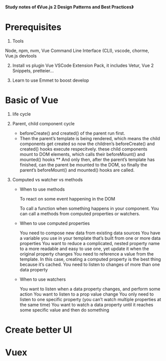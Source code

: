 **Study notes of 《Vue.js 2 Design Patterns and Best Practices》**

# Prerequisites

1. Tools

Node, npm, nvm, Vue Command Line Interface (CLI), vscode, chorme, Vue.js devtools

2. Install vs plugin
   Vue VSCode Extension Pack, it includes Vetur, Vue 2 Snippets, pretteier...

3. Learn to use Emmet to boost develop

# Basic of Vue

1. life cycle
   [](life_cycle.png)

2. Parent, child component cycle
    * beforeCreate() and created() of the parent run first.
    * Then the parent’s template is being rendered, which means the child components get created 
    so now the children’s beforeCreate() and created() hooks execute respecitvely.
    these child components mount to DOM elements, which calls their beforeMount() and mounted() hooks
    ** And only then, after the parent’s template has finished, can the parent be mounted to the DOM, so finally the parent’s beforeMount() and mounted() hooks are called.

3. Computed vs watcher vs methods

    * When to use methods

        To react on some event happening in the DOM

        To call a function when something happens in your component. You can call a methods from computed properties or watchers.

    * When to use computed properties

        You need to compose new data from existing data sources
        You have a variable you use in your template that’s built from one or more data properties
        You want to reduce a complicated, nested property name to a more readable and easy to use one, yet update it when the original property changes
        You need to reference a value from the template. In this case, creating a computed property is the best thing because it’s cached.
        You need to listen to changes of more than one data property

    * When to use watchers

        You want to listen when a data property changes, and perform some action
        You want to listen to a prop value change
        You only need to listen to one specific property (you can’t watch multiple properties at the same time)
        You want to watch a data property until it reaches some specific value and then do something


# Create better UI

# Vuex
